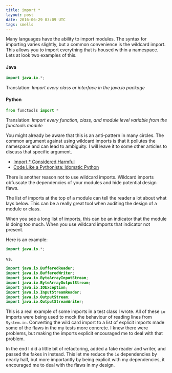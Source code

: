 ```yaml
---
title: import *
layout: post
date: 2016-06-29 03:09 UTC
tags: smells
---
```


Many languages have the ability to import modules. The syntax for importing varies slightly, but a common convenience is the wildcard import. This allows you to import everything that is housed within a namespace. Lets at look two examples of this.


#### Java

```java
import java.io.*;
```

Translation: _Import every class or interface in the java.io package_

#### Python

```python
from functools import *
```

Translation: _Import every function, class, and module level variable from the functools module_


You might already be aware that this is an anti-pattern in many circles. The common argument against using wildcard imports is that it pollutes the namespace and can lead to ambiguity. I will leave it to some other articles to discuss that specific argument.

* [Import * Considered Harmful](http://seanmonstar.com/post/708954358/import-star-considered-harmful)
* [Code Like a Pythonista: Idomatic Python](http://python.net/~goodger/projects/pycon/2007/idiomatic/handout.html#importing)


There is another reason not to use wildcard imports. Wildcard imports obfuscate the dependencies of your modules and hide potential design flaws.

The list of imports at the top of a module can tell the reader a lot about what lays below. This can be a really great tool when auditing the design of a module or class.

When you see a long list of imports, this can be an indicator that the module is doing too much. When you use wildcard imports that indicator not present.

Here is an example:

```java
import java.io.*;
```

vs.

```java
import java.io.BufferedReader;
import java.io.BufferedWriter;
import java.io.ByteArrayInputStream;
import java.io.ByteArrayOutputStream;
import java.io.IOException;
import java.io.InputStreamReader;
import java.io.OutputStream;
import java.io.OutputStreamWriter;
```

This is a real example of some imports in a test class I wrote. All of these `io` imports were being used to mock the behaviour of reading lines from `System.in`. Converting the wild card import to a list of explicit imports made some of the flaws in the my tests more concrete. I knew there were problems, but making the imports explicit encouraged me to deal with that problem.

In the end I did a little bit of refactoring, added a fake reader and writer, and passed the fakes in instead. This let me reduce the `io` dependencies by nearly half, but more importantly by being explicit with my dependencies, it encouraged me to deal with the flaws in my design.

